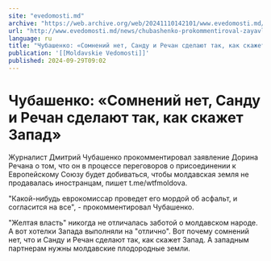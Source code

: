 ```yaml
---
site: "evedomosti.md"
archive: "https://web.archive.org/web/20241110142101/www.evedomosti.md/news/chubashenko-prokommentiroval-zayavlenie-rechana-somnenij-net"
url: "http://www.evedomosti.md/news/chubashenko-prokommentiroval-zayavlenie-rechana-somnenij-net"
language: ru
title: "Чубашенко: «Сомнений нет, Санду и Речан сделают так, как скажет Запад»"
publication: '[[Moldavskie Vedomosti]]'
published: 2024-09-29T09:02
---
```


# Чубашенко: «Сомнений нет, Санду и Речан сделают так, как скажет Запад»

Журналист Дмитрий Чубашенко прокомментировал заявление Дорина Речана о том, что он в процессе переговоров о присоединении к Европейскому Союзу будет добиваться, чтобы молдавская земля не продавалась иностранцам, пишет t.me/wtfmoldova.

"Какой-нибудь еврокомиссар проведет его мордой об асфальт, и согласится на все", - прокомментировал Чубашенко.

"Желтая власть" никогда не отличалась заботой о молдавском народе. А вот хотелки Запада выполняли на "отлично". Вот почему сомнений нет, что и Санду и Речан сделают так, как скажет Запад. А западным партнерам нужны молдавские плодородные земли.